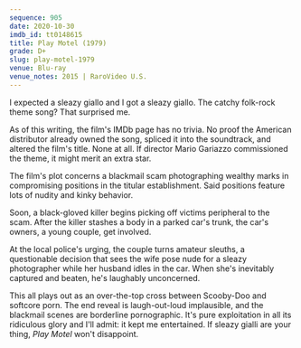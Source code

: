 ```yaml
---
sequence: 905
date: 2020-10-30
imdb_id: tt0148615
title: Play Motel (1979)
grade: D+
slug: play-motel-1979
venue: Blu-ray
venue_notes: 2015 | RaroVideo U.S.
---
```


I expected a sleazy giallo and I got a sleazy giallo. The catchy folk-rock theme song? That surprised me.

<!-- end -->

As of this writing, the film's IMDb page has no trivia. No proof the American distributor already owned the song, spliced it into the soundtrack, and altered the film's title. None at all. If director Mario Gariazzo commissioned the theme, it might merit an extra star.

The film's plot concerns a blackmail scam photographing wealthy marks in compromising positions in the titular establishment. Said positions feature lots of nudity and kinky behavior.

Soon, a black-gloved killer begins picking off victims peripheral to the scam. After the killer stashes a body in a parked car's trunk, the car's owners, a young couple, get involved.

At the local police's urging, the couple turns amateur sleuths, a questionable decision that sees the wife pose nude for a sleazy photographer while her husband idles in the car. When she's inevitably captured and beaten, he's laughably unconcerned.

This all plays out as an over-the-top cross between Scooby-Doo and softcore porn. The end reveal is laugh-out-loud implausible, and the blackmail scenes are borderline pornographic. It's pure exploitation in all its ridiculous glory and I'll admit: it kept me entertained. If sleazy gialli are your thing, _Play Motel_ won't disappoint.
